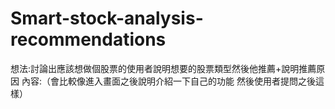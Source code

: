 # Smart-stock-analysis-recommendations
想法:討論出應該想做個股票的使用者說明想要的股票類型然後他推薦+說明推薦原因
內容:（會比較像進入畫面之後說明介紹一下自己的功能 然後使用者提問之後這樣）
    
     
  
